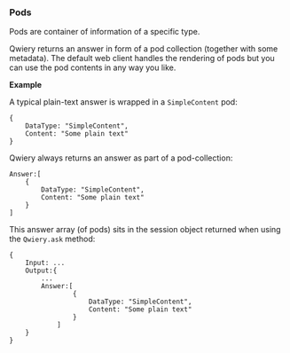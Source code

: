 ### Pods
Pods are container of information of a specific type.

Qwiery returns an answer in form of a pod collection (together with some metadata). The default web client handles the rendering of pods but you can use the pod contents in any way you like.

**Example** 

A typical plain-text answer is wrapped in a `SimpleContent` pod:

    {
        DataType: "SimpleContent",
        Content: "Some plain text"        
    }

Qwiery always returns an answer as part of a pod-collection:

    Answer:[
        {
            DataType: "SimpleContent",
            Content: "Some plain text"        
        }
    ]
    
This answer array (of pods) sits in the session object returned when using the `Qwiery.ask` method:

    {
        Input: ...
        Output:{
            ...
            Answer:[
                    {
                        DataType: "SimpleContent",
                        Content: "Some plain text"        
                    }
                ]            
        }
    }


